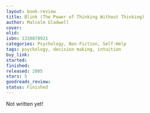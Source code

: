 ```yaml
---
layout: book-review
title: Blink (The Power of Thinking Without Thinking)
author: Malcolm Gladwell
cover: 
olid: 
isbn: 1338878921
categories: Psychology, Non-Fiction, Self-Help
tags: psychology, decision making, intuition
buy_link:
started:
finished:
released: 2005
stars: 5
goodreads_review:
status: Finished
---
```


Not written yet!
